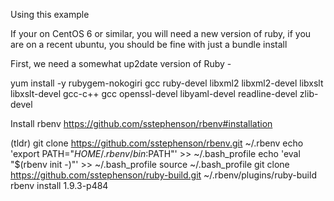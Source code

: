 Using this example

If your on CentOS 6 or similar, you will need a new version of ruby, if you are on a recent ubuntu, you should be fine with just a bundle install



First, we need a somewhat up2date version of Ruby - 

yum install -y rubygem-nokogiri  gcc ruby-devel libxml2 libxml2-devel libxslt libxslt-devel gcc-c++ gcc openssl-devel libyaml-devel readline-devel zlib-devel

Install rbenv 
https://github.com/sstephenson/rbenv#installation

(tldr) 
git clone https://github.com/sstephenson/rbenv.git ~/.rbenv
echo 'export PATH="$HOME/.rbenv/bin:$PATH"' >> ~/.bash_profile
echo 'eval "$(rbenv init -)"' >> ~/.bash_profile
 source ~/.bash_profile
git clone https://github.com/sstephenson/ruby-build.git ~/.rbenv/plugins/ruby-build
rbenv install 1.9.3-p484
